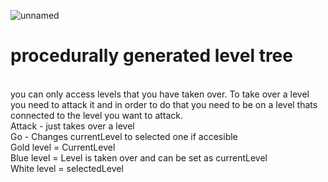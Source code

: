 ![unnamed](https://github.com/user-attachments/assets/17b094b9-c2ae-433a-8f44-78282352eb3a)
<h1>procedurally generated level tree</h1> </br>
you can only access levels that you have taken over. To take over a level you need to attack it and in order to do that you need to be on a level thats connected to the level you want to attack. </br>
Attack - just takes over a level </br>
Go - Changes currentLevel to selected one if accesible </br>
Gold level = CurrentLevel </br>
Blue level = Level is taken over and can be set as currentLevel </br>
White level = selectedLevel </br>


